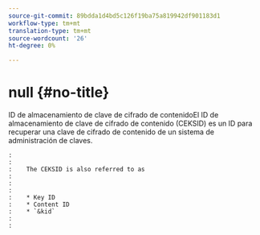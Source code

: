 ```yaml
---
source-git-commit: 89bdda1d4bd5c126f19ba75a819942df901183d1
workflow-type: tm+mt
translation-type: tm+mt
source-wordcount: '26'
ht-degree: 0%

---
```



# null {#no-title}

ID de almacenamiento de clave de cifrado de contenidoEl ID de almacenamiento de clave de cifrado de contenido (CEKSID) es un ID para recuperar una clave de cifrado de contenido de un sistema de administración de claves.

```
:    
:    
:    The CEKSID is also referred to as
:    
:    
:    
:    * Key ID
:    * Content ID
:    * `&kid`
:    
:    
```
